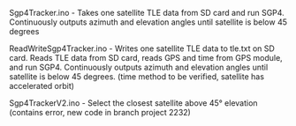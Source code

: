 Sgp4Tracker.ino - Takes one satellite TLE data from SD card and run SGP4. Continuously outputs azimuth and elevation angles until satellite is below 45 degrees

ReadWriteSgp4Tracker.ino - Writes one satellite TLE data to tle.txt on SD card. Reads TLE data from SD card, reads GPS and time from GPS module, and run SGP4. Continuously outputs azimuth and elevation angles until satellite is below 45 degrees. (time method to be verified, satellite has accelerated orbit)

Sgp4TrackerV2.ino - Select the closest satellite above 45° elevation (contains error, new code in branch project 2232)
